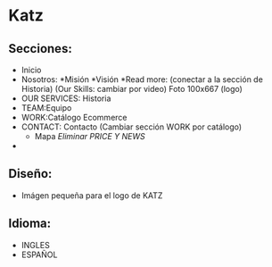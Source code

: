 # Katz

## Secciones:
  * Inicio
  * Nosotros: 
    *Misión
    *Visión
    *Read more: (conectar a la sección de Historia)
    (Our Skills: cambiar por video)
    Foto 100x667 (logo)
  * OUR SERVICES: Historia
  * TEAM:Equipo
  * WORK:Catálogo Ecommerce
  * CONTACT: Contacto (Cambiar sección WORK por catálogo)
    * Mapa
  *Eliminar PRICE Y NEWS*
  *
## Diseño:
* Imágen pequeña para el logo de KATZ

## Idioma:
* INGLES
* ESPAÑOL
